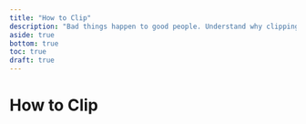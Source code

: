 ```yaml
---
title: "How to Clip"
description: "Bad things happen to good people. Understand why clipping is important and learn how to set it up"
aside: true
bottom: true
toc: true
draft: true
---
```


# How to Clip